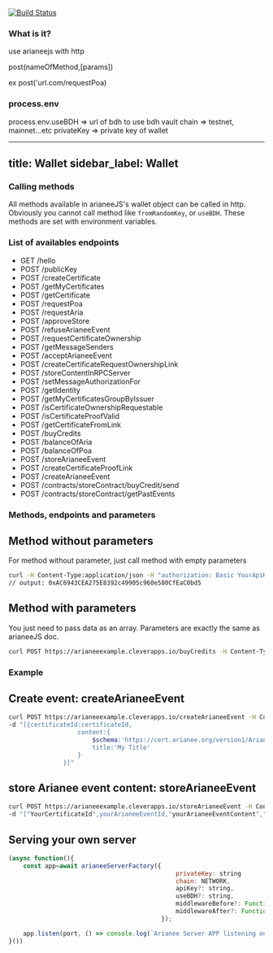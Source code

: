 [![Build Status](https://travis-ci.org/Arianee/arianee-server.svg?branch=master)](https://travis-ci.org/Arianee/arianee-server)


### What is it?

use arianeejs with http

post(nameOfMethod,[params])

ex post('url.com/requestPoa)


### process.env

process.env.useBDH => url of bdh to use bdh vault
chain => testnet, mainnet...etc
privateKey => private key of wallet

---
title: Wallet
sidebar_label: Wallet
---

### Calling methods

All methods available in arianeeJS's wallet object can be called in http.
Obviously you cannot call method like ``fromRandomKey``, or ``useBDH``. These methods are set with environment variables.

### List of availables endpoints
- GET /hello
- POST /publicKey
- POST /createCertificate
- POST /getMyCertificates
- POST /getCertificate
- POST /requestPoa
- POST /requestAria
- POST /approveStore
- POST /refuseArianeeEvent
- POST /requestCertificateOwnership
- POST /getMessageSenders
- POST /acceptArianeeEvent
- POST /createCertificateRequestOwnershipLink
- POST /storeContentInRPCServer
- POST /setMessageAuthorizationFor
- POST /getIdentity
- POST /getMyCertificatesGroupByIssuer
- POST /isCertificateOwnershipRequestable
- POST /isCertificateProofValid
- POST /getCertificateFromLink
- POST /buyCredits
- POST /balanceOfAria
- POST /balanceOfPoa
- POST /storeArianeeEvent
- POST /createCertificateProofLink
- POST /createArianeeEvent
- POST /contracts/storeContract/buyCredit/send
- POST /contracts/storeContract/getPastEvents

### Methods, endpoints and parameters

## Method without parameters
For method without parameter, just call method with empty parameters
```bash
curl -H Content-Type:application/json -H "authorization: Basic YourApiKey" POST https://arianeeexample.cleverapps.io/publicKey 
// output: 0xAC6943CEA275E8392c49905c960e580CfEaC0bd5
```

## Method with parameters
You just need to pass data as an array. Parameters are exactly the same as arianeeJS doc.
```bash
curl POST https://arianeeexample.cleverapps.io/buyCredits -H Content-Type:application/json -H -d "["certificate",1]"
```


### Example

## Create event: createArianeeEvent
```bash
curl POST https://arianeeexample.cleverapps.io/createArianeeEvent -H Content-Type:application/json 
-d "[{certificateId:certificateId,
                   content:{
                       $schema:'https://cert.arianee.org/version1/ArianeeEvent-i18n.json',
                       title:'My Title'
                   }
               }]"
```

## store Arianee event content: storeArianeeEvent
```bash
curl POST https://arianeeexample.cleverapps.io/storeArianeeEvent -H Content-Type:application/json 
-d "["YourCertificateId",yourArianeeEventId,"yourArianeeEventContent","https://arianee.cleverapps.io/arianeetestnet/rpc"]"
```


## Serving your own server

```javascript
(async function(){
    const app=await arianeeServerFactory({
                                              privateKey: string
                                              chain: NETWORK,
                                              apiKey?: string,
                                              useBDH?: string,
                                              middlewareBefore?: Function
                                              middlewareAfter?: Function
                                          });

    app.listen(port, () => console.log(`Arianee Server APP listening on port ${port}!`));
}())



```
